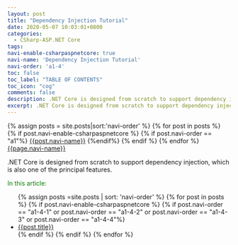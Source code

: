 ```yaml
---
layout: post
title: "Dependency Injection Tutorial"
date: 2020-05-07 10:03:01+0800
categories:
  - CSharp-ASP.NET Core
tags:
navi-enable-csharpaspnetcore: true
navi-name: 'Dependency Injection Tutorial'
navi-order: 'a1-4'
toc: false
toc_label: "TABLE OF CONTENTS"
toc_icon: "cog"
comments: false
description: .NET Core is designed from scratch to support dependency injection, which is also one of the principal features. 
excerpt: .NET Core is designed from scratch to support dependency injection, which is also one of the principal features. 
---
```

<!--navigation bar-->
<div class='navi-link-container'>
  {% assign posts = site.posts|sort:'navi-order' %}
  {% for post in posts %}
    {% if post.navi-enable-csharpaspnetcore %}
        {% if post.navi-order == "a1"%}
            <a href="{{ site.baseurl }}{{ post.url }}" class='navi-link'>{{post.navi-name}}</a>
        {%endif%}
    {% endif %}
  {% endfor %}
<a class='navi-link' href="">{{page.navi-name}}</a>
</div>
<!--navigation bar-->

.NET Core is designed from scratch to support dependency injection, which is also one of the principal features. 
<!-- Dependency Injection Overview -->
<!-- the mechanism behide Dependency Injection -->
<!-- Design specification -->
<!--items-->
<div>
<span style="color: green;">In this article:</span>
<ul>
  {% assign posts =site.posts | sort: 'navi-order' %}
  {% for post in posts %}
    {% if post.navi-enable-csharpaspnetcore %}
      {% if post.navi-order == "a1-4-1" or
            post.navi-order == "a1-4-2" or 
            post.navi-order == "a1-4-3" or 
            post.navi-order == "a1-4-4"%}
                <li><a href="{{ site.baseurl }}{{ post.url }}" class="item-link">{{post.title}}</a></li>
      {% endif %}
    {% endif %}
  {% endfor %}
</ul>
</div>
<!--items-->